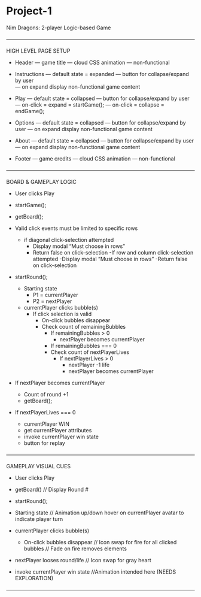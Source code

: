 # Project-1
Nim Dragons: 2-player Logic-based Game

————————————————————————————————————

HIGH LEVEL PAGE SETUP

- Header
    — game title
    — cloud CSS animation
    — non-functional

- Instructions
    — default state = expanded
    — button for collapse/expand by user	
    — on expand display non-functional game content

- Play 
    — default state = collapsed
    — button for collapse/expand by user        
    — on-click = expand = startGame();
    — on-click = collapse = endGame();

- Options
    — default state = collapsed
    — button for collapse/expand by user
    — on expand display non-functional game content	

- About
    — default state = collapsed
    — button for collapse/expand by user
    — on expand display non-functional game content	

- Footer
    — game credits
    — cloud CSS animation
    — non-functional

————————————————————————————————————

BOARD & GAMEPLAY LOGIC

- User clicks Play

- startGame();

- getBoard();

- Valid click events must be limited to specific rows
    - if diagonal click-selection attempted
        - Display modal “Must choose in rows”
        - Return false on click-selection
    -If row and column click-selection attempted
        -Display modal “Must choose in rows”
        -Return false on click-selection

- startRound();
    - Starting state
        - P1 = currentPlayer
        - P2 = nextPlayer
    - currentPlayer clicks bubble(s)
        - If click selection is valid
            - On-click bubbles disappear
            - Check count of remainingBubbles
                - If remainingBubbles > 0 
                    - nextPlayer becomes currentPlayer
                - If remainingBubbles === 0
                - Check count of nextPlayerLives
                    - If nextPlayerLives > 0
                        - nextPlayer -1 life
                        - nextPlayer becomes currentPlayer

- If nextPlayer becomes currentPlayer
    - Count of round +1
    - getBoard();

- If nextPlayerLives === 0
    - currentPlayer WIN
    - get currentPlayer attributes
    - invoke currentPlayer win state
    - button for replay

————————————————————————————————————

GAMEPLAY VISUAL CUES 

- User clicks Play

- getBoard()
// Display Round #

- startRound();
- Starting state
// Animation up/down hover on currentPlayer avatar to indicate player turn

- currentPlayer clicks bubble(s) 
    - On-click bubbles disappear
    // Icon swap for fire for all clicked bubbles
    // Fade on fire removes elements

- nextPlayer looses round/life
// Icon swap for gray heart

- invoke currentPlayer win state
//Animation intended here (NEEDS EXPLORATION)

————————————————————————————————————



